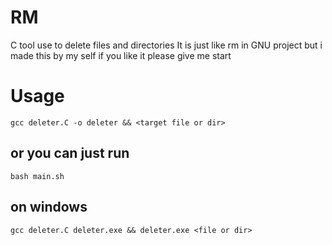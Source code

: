 # RM
C tool use to delete files and directories
It is just like rm in GNU project but i made this by my self 
if you like it please give me start 
# Usage 
```
gcc deleter.C -o deleter && <target file or dir>
```
## or you can just run 
```
bash main.sh
```
## on windows 
```
gcc deleter.C deleter.exe && deleter.exe <file or dir>
```
